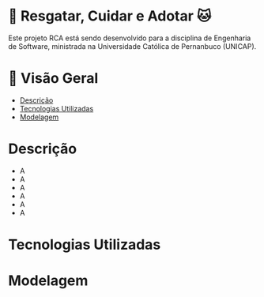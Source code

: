 # 🐶 Resgatar, Cuidar e Adotar 🐱

<p>Este projeto RCA está sendo desenvolvido para a disciplina de Engenharia de Software, ministrada na Universidade Católica de Pernanbuco (UNICAP).</p>

# 📝 Visão Geral

+ <a href="#descricao">Descrição</a>
+ <a href="#tecnologia">Tecnologias Utilizadas</a>
+ <a href="#modelagem">Modelagem</a>


# Descrição
+ <a>A</a>
+ <a>A</a>
+ <a>A</a>
+ <a>A</a>
+ <a>A</a>
+ <a>A</a>


# Tecnologias Utilizadas

# Modelagem


